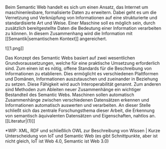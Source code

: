 Beim Semantic Web handelt es sich um einen Ansatz, das Internet um maschinenlesbare, formalisierte Daten zu erweitern. Dabei geht es um die Vernetzung und Verknüpfung von Informationen auf eine strukturierte und standardisierte Art und Weise. Einer Maschine soll es möglich sein, durch zusätzlich bereitgestellte Daten die Bedeutung einer Information verarbeiten zu können. In diesem Zusammenhang wird die Information mit [[Semantik|semantischem Kontext]] angereichert.

![[1.png]]

Das Konzept des Semantic Webs basiert auf zwei wesentlichen Grundvoraussetzungen, welche für eine praktische Umsetzung erforderlich sind.
Zum einen ist es nötig, offene Standards für die Beschreibung von Informationen zu etablieren. Dies ermöglicht es verschiedenen Plattformen und Domänen, Informationen auszutauschen und zueinander in Beziehung zu setzen. Diese Fähigkeit wird auch Interoperabilität genannt.
Zum anderen sind Methoden zum Ableiten neuer Zusammenhänge ein wichtiger Bestandteil des Semantic Webs. Maschinen sollen automatisch Zusammenhänge zwischen verschiedenen Datensätzen erkennen und Informationen automatisch auswerten und verarbeiten. An dieser Stelle schließt sich das zentrale Forschungsthema dieser Arbeit, die Erkennung von semantisch äquivalenten Datensätzen und Eigenschaften, nahtlos an. [[Literatur|(1)]]

*WIP: XML, RDF und schließlich OWL zur Beschreibung von Wissen | Kurze Unterscheidung von IoT und Semantic Web (es gibt Schnittpunkte, aber ist nicht gleich, IoT ist Web 4.0, Semantic ist Web 3.0)